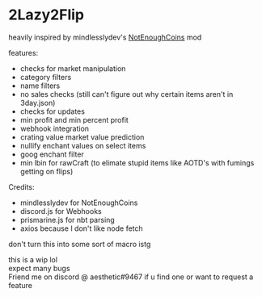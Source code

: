 # 2Lazy2Flip
heavily inspired by mindlesslydev's [NotEnoughCoins](https://github.com/mindlesslydev/NotEnoughCoins) mod  

features:
- checks for market manipulation
- category filters 
- name filters
- no sales checks (still can't figure out why certain items aren't in 3day.json)
- checks for updates 
- min profit and min percent profit
- webhook integration
- crating value market value prediction 
- nullify enchant values on select items
- goog enchant filter
- min lbin for rawCraft (to elimate stupid items like AOTD's with fumings getting on flips)

Credits:
- mindlesslydev for NotEnoughCoins
- discord.js for Webhooks
- prismarine.js for nbt parsing
- axios because I don't like node fetch

don't turn this into some sort of macro istg

this is a wip lol  
expect many bugs  
Friend me on discord @ aesthetic#9467 if u find one or want to request a feature
